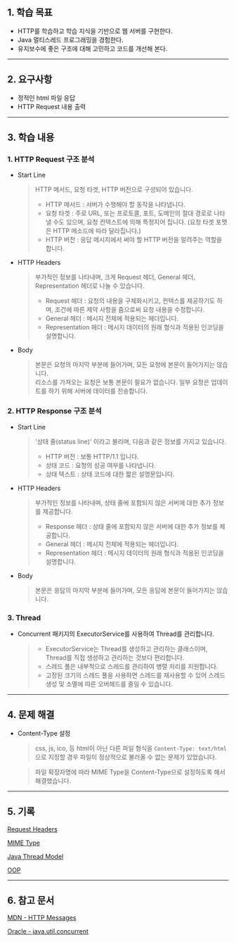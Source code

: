 ## 1. 학습 목표

- HTTP를 학습하고 학습 지식을 기반으로 웹 서버를 구현한다.
- Java 멀티스레드 프로그래밍을 경험한다.
- 유지보수에 좋은 구조에 대해 고민하고 코드를 개선해 본다.

---

## 2. 요구사항

- 정적인 html 파일 응답
- HTTP Request 내용 출력

---

## 3. 학습 내용

### 1. HTTP Request 구조 분석

- Start Line
  > HTTP 메서드, 요청 타겟, HTTP 버전으로 구성되어 있습니다.
  > - HTTP 메서드 : 서버가 수행해야 할 동작을 나타냅니다.
  > - 요청 타겟 : 주로 URL, 또는 프로토콜, 포트, 도메인의 절대 경로로 나타낼 수도 있으며, 요청 컨텍스트에 의해 특정지어 집니다. (요청 타겟 포맷은 HTTP
      메소드에 따라 달라집니다.)
  > - HTTP 버전 : 응답 메시지에서 써야 할 HTTP 버전을 알려주는 역할을 합니다.

- HTTP Headers
  > 부가적인 정보를 나타내며, 크게 Request 헤더, General 헤더, Representation 헤더로 나눌 수 있습니다.
  > - Request 헤더 : 요청의 내용을 구체화시키고, 컨텍스를 제공하기도 하며, 조건에 따른 제약 사항을 줌으로써 요청 내용을 수정합니다.
  > - General 헤더 : 메시지 전체에 적용되는 헤더입니다.
  > - Representation 헤더 : 메시지 데이터의 원래 형식과 적용된 인코딩을 설명합니다.

- Body
  > 본문은 요청의 마지막 부분에 들어가며, 모든 요청에 본문이 들어가지는 않습니다.
  > <br>리소스를 가져오는 요청은 보통 본문이 필요가 없습니다. 일부 요청은 업데이트를 하기 위해 서버에 데이터를 전송합니다.

### 2. HTTP Response 구조 분석

- Start Line
  > '상태 줄(status line)' 이라고 불리며, 다음과 같은 정보를 가지고 있습니다.
  > - HTTP 버전 : 보통 HTTP/1.1 입니다.
  > - 상태 코드 : 요청의 성공 여부를 나타냅니다.
  > - 상태 텍스트 : 상태 코드에 대한 짧은 설명문입니다.

- HTTP Headers
  > 부가적인 정보를 나타내며, 상태 줄에 포함되지 않은 서버에 대한 추가 정보를 제공합니다.
  > - Response 헤더 : 상태 줄에 포함되지 않은 서버에 대한 추가 정보를 제공합니다.
  > - General 헤더 : 메시지 전체에 적용되는 헤더입니다.
  > - Representation 헤더 : 메시지 데이터의 원래 형식과 적용된 인코딩을 설명합니다.

- Body
  > 본문은 응답의 마지막 부분에 들어가며, 모든 응답에 본문이 들어가지는 않습니다.

### 3. Thread

- Concurrent 패키지의 ExecutorService를 사용하여 Thread를 관리합니다.
  > - ExecutorService는 Thread를 생성하고 관리하는 클래스이며, Thread를 직접 생성하고 관리하는 것보다 편리합니다.
  > - 스레드 풀은 내부적으로 스레드를 관리하여 병렬 처리를 지원합니다.
  > - 고정된 크기의 스레드 풀을 사용하면 스레드를 재사용할 수 있어 스레드 생성 및 소멸에 따른 오버헤드를 줄일 수 있습니다.

---

## 4. 문제 해결

- Content-Type 설정
  > css, js, ico, 등 html이 아닌 다른 파일 형식을 `Content-Type: text/html`으로 지정할 경우
  > 파일이 정상적으로 불러올 수 없는 문제가 있었습니다.

  > 파일 확장자명에 따라 MIME Type을 Content-Type으로 설정하도록 해서 해결했습니다.

---

## 5. 기록

[Request Headers](http/request-header)

[MIME Type](http/MIME-type.md)

[Java Thread Model](thread/java-thread-model)

[OOP](programming/oop.md)

---

## 6. 참고 문서

[MDN - HTTP Messages](https://developer.mozilla.org/en-US/docs/Web/HTTP/Messages)

[Oracle - java.util.concurrent](https://docs.oracle.com/javase/8/docs/api/java/util/concurrent/package-summary.html)

